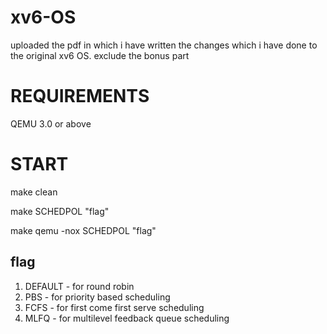 # xv6-OS
uploaded the pdf in which i have written the changes which i have done to the original xv6 OS.
exclude the bonus part

# REQUIREMENTS
QEMU 3.0 or above

# START
make clean

make SCHEDPOL "flag"

make qemu -nox SCHEDPOL "flag"
## flag
1. DEFAULT - for round robin
2. PBS     - for priority based scheduling
3. FCFS    - for first come first serve scheduling
4. MLFQ    - for multilevel feedback queue scheduling

